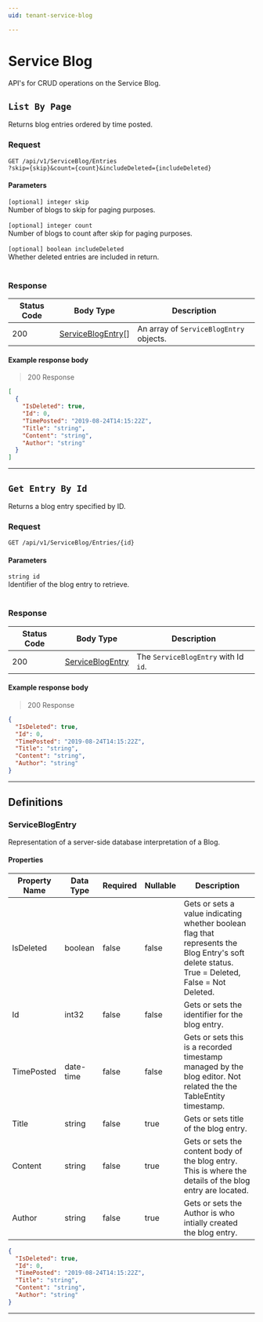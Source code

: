 ```yaml
---
uid: tenant-service-blog

---
```


# Service Blog
API's for CRUD operations on the Service Blog.

## `List By Page`

<a id="opIdServiceBlog_List By Page"></a>

Returns blog entries ordered by time posted.

### Request
```text 
GET /api/v1/ServiceBlog/Entries
?skip={skip}&count={count}&includeDeleted={includeDeleted}
```

#### Parameters

`[optional] integer skip`
<br/>Number of blogs to skip for paging purposes.<br/><br/>`[optional] integer count`
<br/>Number of blogs to count after skip for paging purposes.<br/><br/>`[optional] boolean includeDeleted`
<br/>Whether deleted entries are included in return.<br/><br/>

### Response

|Status Code|Body Type|Description|
|---|---|---|
|200|[ServiceBlogEntry](#schemaserviceblogentry)[]|An array of `ServiceBlogEntry` objects.|

#### Example response body
> 200 Response

```json
[
  {
    "IsDeleted": true,
    "Id": 0,
    "TimePosted": "2019-08-24T14:15:22Z",
    "Title": "string",
    "Content": "string",
    "Author": "string"
  }
]
```

---

## `Get Entry By Id`

<a id="opIdServiceBlog_Get Entry By Id"></a>

Returns a blog entry specified by ID.

### Request
```text 
GET /api/v1/ServiceBlog/Entries/{id}
```

#### Parameters

`string id`
<br/>Identifier of the blog entry to retrieve.<br/><br/>

### Response

|Status Code|Body Type|Description|
|---|---|---|
|200|[ServiceBlogEntry](#schemaserviceblogentry)|The `ServiceBlogEntry` with Id `id`.|

#### Example response body
> 200 Response

```json
{
  "IsDeleted": true,
  "Id": 0,
  "TimePosted": "2019-08-24T14:15:22Z",
  "Title": "string",
  "Content": "string",
  "Author": "string"
}
```

---
## Definitions

### ServiceBlogEntry

<a id="schemaserviceblogentry"></a>
<a id="schema_ServiceBlogEntry"></a>
<a id="tocSserviceblogentry"></a>
<a id="tocsserviceblogentry"></a>

Representation of a server-side database interpretation of a Blog.

#### Properties

|Property Name|Data Type|Required|Nullable|Description|
|---|---|---|---|---|
|IsDeleted|boolean|false|false|Gets or sets a value indicating whether boolean flag that represents the Blog Entry's soft delete status. True = Deleted, False = Not Deleted.|
|Id|int32|false|false|Gets or sets the identifier for the blog entry.|
|TimePosted|date-time|false|false|Gets or sets this is a recorded timestamp managed by the blog editor. Not related the the TableEntity timestamp.|
|Title|string|false|true|Gets or sets title of the blog entry.|
|Content|string|false|true|Gets or sets the content body of the blog entry. This is where the details of the blog entry are located.|
|Author|string|false|true|Gets or sets the Author is who intially created the blog entry.|

```json
{
  "IsDeleted": true,
  "Id": 0,
  "TimePosted": "2019-08-24T14:15:22Z",
  "Title": "string",
  "Content": "string",
  "Author": "string"
}

```

---


